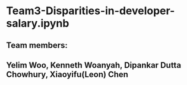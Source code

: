# Team3-Disparities-in-developer-salary.ipynb

## Team members: 
## Yelim Woo, Kenneth Woanyah, Dipankar Dutta Chowhury, Xiaoyifu(Leon) Chen
